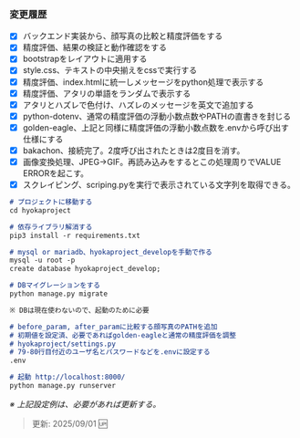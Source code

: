 ### 変更履歴

- [x] バックエンド実装から、顔写真の比較と精度評価をする
- [x] 精度評価、結果の検証と動作確認をする
- [x] bootstrapをレイアウトに適用する
- [x] style.css、テキストの中央揃えをcssで実行する
- [x] 精度評価、index.htmlに統一しメッセージをpython処理で表示する
- [x] 精度評価、アタリの単語をランダムで表示する
- [x] アタリとハズレで色付け、ハズレのメッセージを英文で追加する
- [x] python-dotenv、通常の精度評価の浮動小数点数やPATHの直書きを封じる
- [x] golden-eagle、上記と同様に精度評価の浮動小数点数を.envから呼び出す仕様にする
- [x] bakachon、接続完了。2度呼び出されたときは2度目を消す。
- [x] 画像変換処理、JPEG→GIF。再読み込みをするとこの処理周りでVALUE ERRORを起こす。
- [x] スクレイピング、scriping.pyを実行で表示されている文字列を取得できる。

```markdown
# プロジェクトに移動する
cd hyokaproject

# 依存ライブラリ解消する
pip3 install -r requirements.txt 

# mysql or mariadb、hyokaproject_developを手動で作る
mysql -u root -p
create database hyokaproject_develop;

# DBマイグレーションをする
python manage.py migrate

※ DBは現在使わないので、起動のために必要

# before_param, after_paramに比較する顔写真のPATHを追加
# 初期値を設定済、必要であればgolden-eagleと通常の精度評価を調整
# hyokaproject/settings.py
# 79-80行目付近のユーザ名とパスワードなどを.envに設定する
.env

# 起動 http://localhost:8000/
python manage.py runserver  
```

_※ 上記設定例は、必要があれば更新する。_

> 更新: 2025/09/01 🆙